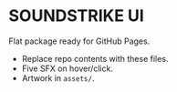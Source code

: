 # SOUNDSTRIKE UI
Flat package ready for GitHub Pages.

- Replace repo contents with these files.
- Five SFX on hover/click.
- Artwork in `assets/`.
